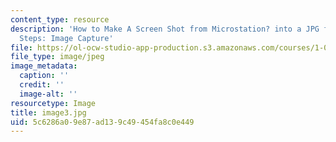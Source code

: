 ```yaml
---
content_type: resource
description: 'How to Make A Screen Shot from Microstation? into a JPG file In 4 Easy
  Steps: Image Capture'
file: https://ol-ocw-studio-app-production.s3.amazonaws.com/courses/1-012-introduction-to-civil-engineering-design-spring-2002/5c6286a09e87ad139c49454fa8c0e449_image3.jpg
file_type: image/jpeg
image_metadata:
  caption: ''
  credit: ''
  image-alt: ''
resourcetype: Image
title: image3.jpg
uid: 5c6286a0-9e87-ad13-9c49-454fa8c0e449
---
```

